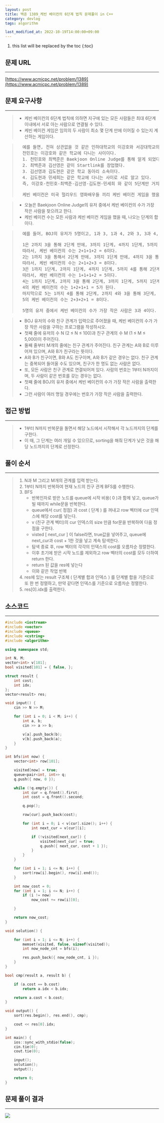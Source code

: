 ```yaml
---
layout: post
title: 백준 1389_케빈 베이컨의 6단계 법칙 문제풀이 in C++
category: devlog
tags: algorithm

last_modified_at: 2022-10-19T14:00:00+09:00
---
```


1. this list will be replaced by the toc
{:toc}

## 문제 URL
---
[https://www.acmicpc.net/problem/1389](https://www.acmicpc.net/problem/1389)

## 문제 요구사항
---
> + 케빈 베이컨의 6단계 법칙에 의하면 지구에 있는 모든 사람들은 최대 6단계 이내에서 서로 아는 사람으로 연결될 수 있다. 
> + 케빈 베이컨 게임은 임의의 두 사람이 최소 몇 단계 만에 이어질 수 있는지 계산하는 게임이다.

> <pre>
>   예를 들면, 전혀 상관없을 것 같은 인하대학교의 이강호와 서강대학교의 민세희는 몇 단계만에 이어질 수 있을까?
>   천민호는 이강호와 같은 학교에 다니는 사이이다. 
>   1. 천민호와 최백준은 Baekjoon Online Judge를 통해 알게 되었다. 
>   2. 최백준과 김선영은 같이 Startlink를 창업했다. 
>   3. 김선영과 김도현은 같은 학교 동아리 소속이다. 
>   4. 김도현과 민세희는 같은 학교에 다니는 사이로 서로 알고 있다. 
>   즉, 이강호-천민호-최백준-김선영-김도현-민세희 와 같이 5단계만 거치면 된다.
>   
>   케빈 베이컨은 미국 헐리우드 영화배우들 끼리 케빈 베이컨 게임을 했을때 나오는 단계의 총 합이 가장 적은 사람이라고 한다.
> </pre>

> + 오늘은 Baekjoon Online Judge의 유저 중에서 케빈 베이컨의 수가 가장 작은 사람을 찾으려고 한다.
> + 케빈 베이컨 수는 모든 사람과 케빈 베이컨 게임을 했을 때, 나오는 단계의 합이다.

> <pre>
>   예를 들어, BOJ의 유저가 5명이고, 1과 3, 1과 4, 2와 3, 3과 4, 4와 5가 친구인 경우를 생각해보자.
> 
>   1은 2까지 3을 통해 2단계 만에, 3까지 1단계, 4까지 1단계, 5까지 4를 통해서 2단계 만에 알 수 있다. 
>   따라서, 케빈 베이컨의 수는 2+1+1+2 = 6이다.
>   2는 1까지 3을 통해서 2단계 만에, 3까지 1단계 만에, 4까지 3을 통해서 2단계 만에, 5까지 3과 4를 통해서 3단계 만에 알 수 있다. 
>   따라서, 케빈 베이컨의 수는 2+1+2+3 = 8이다.
>   3은 1까지 1단계, 2까지 1단계, 4까지 1단계, 5까지 4를 통해 2단계 만에 알 수 있다. 
>   따라서, 케빈 베이컨의 수는 1+1+1+2 = 5이다.
>   4는 1까지 1단계, 2까지 3을 통해 2단계, 3까지 1단계, 5까지 1단계 만에 알 수 있다. 
>   4의 케빈 베이컨의 수는 1+2+1+1 = 5가 된다.
>   마지막으로 5는 1까지 4를 통해 2단계, 2까지 4와 3을 통해 3단계, 3까지 4를 통해 2단계, 4까지 1단계 만에 알 수 있다. 
>   5의 케빈 베이컨의 수는 2+3+2+1 = 8이다.
>   
>   5명의 유저 중에서 케빈 베이컨의 수가 가장 작은 사람은 3과 4이다.
> </pre>

> + BOJ 유저의 수와 친구 관계가 입력으로 주어졌을 때, 케빈 베이컨의 수가 가장 작은 사람을 구하는 프로그램을 작성하시오.
> + 첫째 줄에 유저의 수 N (2 ≤ N ≤ 100)과 친구 관계의 수 M (1 ≤ M ≤ 5,000)이 주어진다. 
> + 둘째 줄부터 M개의 줄에는 친구 관계가 주어진다. 친구 관계는 A와 B로 이루어져 있으며, A와 B가 친구라는 뜻이다.
> + A와 B가 친구이면, B와 A도 친구이며, A와 B가 같은 경우는 없다. 친구 관계는 중복되어 들어올 수도 있으며, 친구가 한 명도 없는 사람은 없다. 
> + 또, 모든 사람은 친구 관계로 연결되어져 있다. 사람의 번호는 1부터 N까지이며, 두 사람이 같은 번호를 갖는 경우는 없다.
> + 첫째 줄에 BOJ의 유저 중에서 케빈 베이컨의 수가 가장 작은 사람을 출력한다. 
> + 그런 사람이 여러 명일 경우에는 번호가 가장 작은 사람을 출력한다.


## 접근 방법
---
> + 1부터 N까지 반복문을 돌면서 해당 노드에서 시작해서 각 노드까지의 단계를 구한다. 
> + 이 때, 그 단계는 여러 개일 수 있으므로, sorting을 해줘 단계가 낮은 것을 해당 노드까지의 단계로 선정한다.


## 풀이 순서
---
> 1. N과 M 그리고 M개의 관계를 입력 받는다.
> 2. 1부터 N까지 반복하여 현재 노드의 친구 관계 BFS를 수행한다.
> 3. BFS
>     + 반복인자로 받은 노드를 queue에 시작 비용( 0 )과 함께 넣고, queue가 빌 때까지 while문을 반복한다.
>     + queue에서 cur( 정점) 과 cost ( 단계 ) 를 꺼내고 row 벡터에 cur 인덱스에 해당 cost를 넣는다.
>     + v (친구 관계 벡터)의 cur 인덱스의 size 만큼 for문을 반복하여 다음 정점을 구한다.
>     + visted [ next_cur ] 이 false라면, true값을 넣어주고, queue에 next_cur과 cost + 1한 것을 넣고 계속 탐색한다.
>     + 탐색 종료 후, row 벡터의 각각의 인덱스의 cost를 오름차순 정렬한다.
>     + 이후 초기에 받은 시작 노드를 제외하고 row 벡터의 cost를 모두 더하여 return 한다.
>     + return 된 값을 res에 넣는다
>     + 이와 같은 작업 반복
> 4. res에 있는 result 구조체 ( 단계별 합과 인덱스 ) 를 단계별 합을 기준으로 또 한 번 정렬하고, 만약 같다면 인덱스를 기준으로 오름차순 정렬한다.
> 5. res[0].idx를 출력한다.


## 소스코드
---
~~~c++
#include <iostream>
#include <vector>
#include <queue>
#include <cstring>
#include <algorithm>

using namespace std;

int N, M;
vector<int> v[101];
bool visited[101] = { false, };

struct result {
	int cost;
	int idx;
};
vector<result> res;

void input() {
	cin >> N >> M;

	for (int i = 0; i < M; i++) {
		int a, b;
		cin >> a >> b;

		v[a].push_back(b);
		v[b].push_back(a);
	}
}

int bfs(int now) {
	vector<int> row[101];

	visited[now] = true;
	queue<pair<int, int>> q;
	q.push({ now, 0 });

	while (!q.empty()) {
		int cur = q.front().first;
		int cost = q.front().second;

		q.pop();

		row[cur].push_back(cost);

		for (int i = 0; i < v[cur].size(); i++) {
			int next_cur = v[cur][i];

			if (!visited[next_cur]) {
				visited[next_cur] = true;
				q.push({ next_cur, cost + 1 });
			}
		}
	}

	for (int i = 1; i <= N; i++) {
		sort(row[i].begin(), row[i].end());
	}

	int now_cost = 0;
	for (int i = 1; i <= N; i++) {
		if (i != now)
			now_cost += row[i][0];

	}

	return now_cost;
}

void solution() {

	for (int i = 1; i <= N; i++) {
		memset(visited, false, sizeof(visited));
		int now_node_cnt = bfs(i);

		res.push_back({ now_node_cnt, i });
	}
}

bool cmp(result a, result b) {

	if (a.cost == b.cost)
		return a.idx < b.idx;

	return a.cost < b.cost;
}

void output() {
	sort(res.begin(), res.end(), cmp);

	cout << res[0].idx;
}

int main() {
	ios::sync_with_stdio(false);
	cin.tie(0);
	cout.tie(0);

	input();
	solution();
	output();

	return 0;
}
~~~

## 문제 풀이 결과
---
<img src="/assets/img/post-img/algorithm/2022-10-19-boj-1389/result.jpg">